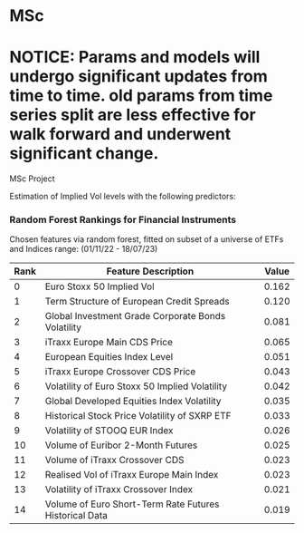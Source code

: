 # MSc

# NOTICE: Params and models will undergo significant updates from time to time. old params from time series split are less effective for walk forward and underwent significant change.

MSc Project

Estimation of Implied Vol levels with the following predictors:

### Random Forest Rankings for Financial Instruments

Chosen features via random forest, fitted on subset of a universe of ETFs and Indices range: (01/11/22 - 18/07/23)

| Rank | Feature Description                                              | Value |
|------|------------------------------------------------------------------|-------|
| 0    | Euro Stoxx 50 Implied Vol                                        | 0.162 |
| 1    | Term Structure of European Credit Spreads                        | 0.120 |
| 2    | Global Investment Grade Corporate Bonds Volatility               | 0.081 |
| 3    | iTraxx Europe Main CDS Price                                     | 0.065 |
| 4    | European Equities Index Level                                    | 0.051 |
| 5    | iTraxx Europe Crossover CDS Price                                | 0.043 |
| 6    | Volatility of Euro Stoxx 50 Implied Volatility                   | 0.042 |
| 7    | Global Developed Equities Index Volatility                       | 0.035 |
| 8    | Historical Stock Price Volatility of SXRP ETF                    | 0.033 |
| 9    | Volatility of STOOQ EUR Index                                    | 0.026 |
| 10   | Volume of Euribor 2-Month Futures                                | 0.025 |
| 11   | Volume of iTraxx Crossover CDS                                   | 0.023 |
| 12   | Realised Vol of iTraxx Europe Main Index                         | 0.023 |
| 13   | Volatility of iTraxx Crossover Index                             | 0.021 |
| 14   | Volume of Euro Short-Term Rate Futures Historical Data           | 0.019 |
